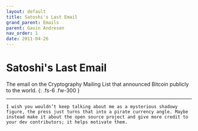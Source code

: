 ```yaml
---
layout: default
title: Satoshi's Last Email
grand_parent: Emails
parent: Gavin Andresen
nav_order: 1
date: 2011-04-26
---
```


# Satoshi's Last Email

The email on the Cryptography Mailing List that announced Bitcoin publicly to the world.
{: .fs-6 .fw-300 } 

---

```
I wish you wouldn’t keep talking about me as a mysterious shadowy figure, the press just turns that into a pirate currency angle. Maybe instead make it about the open source project and give more credit to your dev contributors; it helps motivate them.
```
